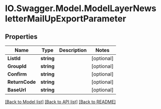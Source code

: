 # IO.Swagger.Model.ModelLayerNewsletterMailUpExportParameter
## Properties

Name | Type | Description | Notes
------------ | ------------- | ------------- | -------------
**ListId** | **string** |  | [optional] 
**GroupId** | **string** |  | [optional] 
**Confirm** | **string** |  | [optional] 
**ReturnCode** | **string** |  | [optional] 
**BaseUrl** | **string** |  | [optional] 

[[Back to Model list]](../README.md#documentation-for-models) [[Back to API list]](../README.md#documentation-for-api-endpoints) [[Back to README]](../README.md)


